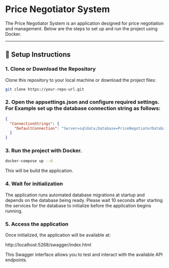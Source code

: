 # Price Negotiator System

The Price Negotiator System is an application designed for price negotiation and management. Below are the steps to set up and run the project using Docker.

---

## 🚀 Setup Instructions

### 1. Clone or Download the Repository

Clone this repository to your local machine or download the project files:

```bash
git clone https://your-repo-url.git
```

### 2. Open the appsettings.json and configure required settings. For Example set up the database connection string as follows:

```json
{
  "ConnectionStrings": {
    "DefaultConnection": "Server=sqldata;Database=PriceNegotiatorDatabase;User Id=SA;Password=Pass@word;Encrypt=false;TrustServerCertificate=true;Integrated Security=false;"
  }
}
```

### 3. Run the project with Docker.

```bash
docker-compose up --d
```
This will be build the application.

### 4. Wait for initialization
The application runs automated database migrations at startup and depends on the database being ready.
Please wait 10 seconds after starting the services for the database to initialize before the application begins running.

### 5. Access the application
Once initialized, the application will be available at:

http://localhost:5268/swagger/index.html

This Swagger interface allows you to test and interact with the available API endpoints.